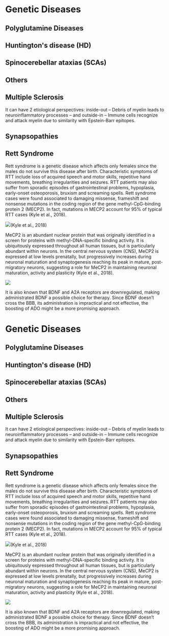 # Genetic Diseases

## Polyglutamine Diseases

## Huntington's disease (HD)

## Spinocerebellar ataxias (SCAs)

## Others

## Multiple Sclerosis

It can have 2 etiological perspectives: inside-out – Debris of myelin leads to neuroinflammatory processes – and outside-in – Immune cells recognize and attack myelin due to similarity with Epstein-Barr epitopes.

## Synapsopathies

## Rett Syndrome

Rett syndrome is a genetic disease which affects only females since the males do not survive this disease after birth. Characteristic symptoms of RTT include loss of acquired speech and motor skills, repetitive hand movements, breathing irregularities and seizures. RTT patients may also suffer from sporadic episodes of gastrointestinal problems, hypoplasia, early-onset osteoporosis, bruxism and screaming spells. Rett syndrome cases were found associated to damaging missense, frameshift and nonsense mutations in the coding region of the gene methyl-CpG-binding protein 2 (MECP2). In fact, mutations in MECP2 account for 95% of typical RTT cases (Kyle et al., 2018).

![](<2 - Source Material/Masters/attachments/Attachment 175.png>)(Kyle et al., 2018)

MeCP2 is an abundant nuclear protein that was originally identified in a screen for proteins with methyl-DNA-specific binding activity. It is ubiquitously expressed throughout all human tissues, but is particularly abundant within neurons. In the central nervous system (CNS), MeCP2 is expressed at low levels prenatally, but progressively increases during neuronal maturation and synaptogenesis reaching its peak in mature, post-migratory neurons, suggesting a role for MeCP2 in maintaining neuronal maturation, activity and plasticity (Kyle et al., 2018).

![](<2 - Source Material/Masters/attachments/Attachment 176.png>)

It is also known that BDNF and A2A receptors are downregulated, making administrated BDNF a possible choice for therapy. Since BDNF doesn’t cross the BBB, its administration is impractical and not effective, the boosting of ADO might be a more promising approach.# Genetic Diseases

## Polyglutamine Diseases

## Huntington's disease (HD)

## Spinocerebellar ataxias (SCAs)

## Others

## Multiple Sclerosis

It can have 2 etiological perspectives: inside-out – Debris of myelin leads to neuroinflammatory processes – and outside-in – Immune cells recognize and attack myelin due to similarity with Epstein-Barr epitopes.

## Synapsopathies

## Rett Syndrome

Rett syndrome is a genetic disease which affects only females since the males do not survive this disease after birth. Characteristic symptoms of RTT include loss of acquired speech and motor skills, repetitive hand movements, breathing irregularities and seizures. RTT patients may also suffer from sporadic episodes of gastrointestinal problems, hypoplasia, early-onset osteoporosis, bruxism and screaming spells. Rett syndrome cases were found associated to damaging missense, frameshift and nonsense mutations in the coding region of the gene methyl-CpG-binding protein 2 (MECP2). In fact, mutations in MECP2 account for 95% of typical RTT cases (Kyle et al., 2018).

![](<2 - Source Material/Masters/attachments/Attachment 175.png>)(Kyle et al., 2018)

MeCP2 is an abundant nuclear protein that was originally identified in a screen for proteins with methyl-DNA-specific binding activity. It is ubiquitously expressed throughout all human tissues, but is particularly abundant within neurons. In the central nervous system (CNS), MeCP2 is expressed at low levels prenatally, but progressively increases during neuronal maturation and synaptogenesis reaching its peak in mature, post-migratory neurons, suggesting a role for MeCP2 in maintaining neuronal maturation, activity and plasticity (Kyle et al., 2018).

![](<2 - Source Material/Masters/attachments/Attachment 176.png>)

It is also known that BDNF and A2A receptors are downregulated, making administrated BDNF a possible choice for therapy. Since BDNF doesn’t cross the BBB, its administration is impractical and not effective, the boosting of ADO might be a more promising approach.